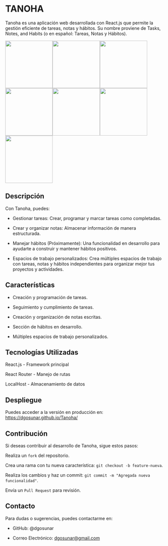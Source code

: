 # TANOHA

Tanoha es una aplicación web desarrollada con React.js que permite la gestión eficiente de tareas, notas y hábitos. Su nombre proviene de Tasks, Notes, and Habits (o en español: Tareas, Notas y Hábitos).

<img src='./public/Presentación/Img1.jpeg' width="150"><img src='./public/Presentación/Img2.jpeg' width="150"><!-- <img src='./public/Presentación/Img3.jpeg' width="150"> --><img src='./public/Presentación/Img4.jpeg' width="150"><img src='./public/Presentación/Img5.jpeg' width="150"><img src='./public/Presentación/Img6.jpeg' width="150"><img src='./public/Presentación/Img7.jpeg' width="150"><img src='./public/Presentación/Img8.jpeg' width="150">

## Descripción

Con Tanoha, puedes:

- Gestionar tareas: Crear, programar y marcar tareas como completadas.

- Crear y organizar notas: Almacenar información de manera estructurada.

- Manejar hábitos (Próximamente): Una funcionalidad en desarrollo para ayudarte a construir y mantener hábitos positivos.

- Espacios de trabajo personalizados: Crea múltiples espacios de trabajo con tareas, notas y hábitos independientes para organizar mejor tus proyectos y actividades.

## Características

- Creación y programación de tareas.

- Seguimiento y cumplimiento de tareas.

- Creación y organización de notas escritas.

- Sección de hábitos en desarrollo.

- Múltiples espacios de trabajo personalizados.

## Tecnologías Utilizadas

React.js - Framework principal

React Router - Manejo de rutas

LocalHost - Almacenamiento de datos

## Despliegue

Puedes acceder a la versión en producción en: https://dgosunar.github.io/Tanoha/

## Contribución

Si deseas contribuir al desarrollo de Tanoha, sigue estos pasos:

Realiza un `fork` del repositorio.

Crea una rama con tu nueva característica: `git checkout -b feature-nueva`.

Realiza los cambios y haz un commit: `git commit -m "Agregada nueva funcionalidad"`.

Envía un `Pull Request` para revisión.

<!-- ##  Licencia

Este proyecto está bajo la licencia MIT - consulta el archivo LICENSE para más detalles. -->

## Contacto

Para dudas o sugerencias, puedes contactarme en:

- GitHub: @dgosunar

- Correo Electrónico: dgosunar@gmail.com
